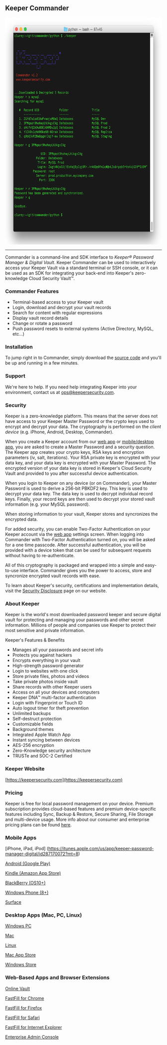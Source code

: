 ## Keeper Commander 

<img src="python/images/mac.png" width="709" height="727">

----
Commander is a command-line and SDK interface to *Keeper&reg; Password Manager &amp; Digital Vault*.  Keeper Commander can be used to interactively access your Keeper Vault via a standard terminal or SSH console, or it can be used as an SDK for integrating your back-end into Keeper's zero-knowledge Cloud Security Vault&trade;.

### Commander Features

* Terminal-based access to your Keeper vault 
* Login, download and decrypt your vault records  
* Search for content with regular expressions
* Display vault record details
* Change or rotate a password
* Push password resets to external systems (Active Directory, MySQL, etc...) 

### Installation  
To jump right in to Commander, simply download the [source code](https://github.com/Keeper-Security/commander/tree/master/python) and you'll be up and running in a few minutes.

### Support 
We're here to help.  If you need help integrating Keeper into your environment, contact us at ops@keepersecurity.com.

### Security

Keeper is a zero-knowledge platform.  This means that the server does not have access to your Keeper Master Password or the crypto keys used to encrypt and decrypt your data.  The cryptography is performed on the *client device* (e.g. iPhone, Android, Desktop, Commander).

When you create a Keeper account from our [web app](https://keepersecurity.com/vault) or [mobile/desktop app](https://keepersecurity.com/download), you are asked to create a Master Password and a security question.  The Keeper app creates your crypto keys, RSA keys and encryption parameters (iv, salt, iterations).  Your RSA private key is encrypted with your data key, and your data key is encrypted with your Master Password.  The encrypted version of your data key is stored in Keeper's Cloud Security Vault and provided to you after successful device authentication.

When you login to Keeper on any device (or on Commander), your Master Password is used to derive a 256-bit PBKDF2 key.  This key is used to decrypt your data key.  The data key is used to decrypt individual record keys.  Finally, your record keys are then used to decrypt your stored vault information (e.g. your MySQL password).

When storing information to your vault, Keeper stores and syncronizes the encrypted data.

For added security, you can enable Two-Factor Authentication on your Keeper account via the [web app](https://keepersecurity.com/vault) settings screen.  When logging into Commander with Two-Factor Authentication turned on, you will be asked for a one time passcode.  After successful authentication, you will be provided with a device token that can be used for subsequent requests without having to re-authenticate.

All of this cryptography is packaged and wrapped into a simple and easy-to-use interface.  Commander gives you the power to access, store and syncronize encrypted vault records with ease.

To learn about Keeper's security, certifications and implementation details, visit the [Security Disclosure](https://keepersecurity.com/security.html) page on our website.

### About Keeper

Keeper is the world's most downloaded password keeper and secure digital vault for protecting and managing your passwords and other secret information.  Millions of people and companies use Keeper to protect their most sensitive and private information.

Keeper's Features &amp; Benefits

* Manages all your passwords and secret info
* Protects you against hackers
* Encrypts everything in your vault 
* High-strength password generator
* Login to websites with one click
* Store private files, photos and videos
* Take private photos inside vault 
* Share records with other Keeper users
* Access on all your devices and computers
* Keeper DNA&trade; multi-factor authentication
* Login with Fingerprint or Touch ID
* Auto logout timer for theft prevention
* Unlimited backups
* Self-destruct protection
* Customizable fields
* Background themes
* Integrated Apple Watch App
* Instant syncing between devices
* AES-256 encryption
* Zero-Knowledge security architecture
* TRUSTe and SOC-2 Certified

### Keeper Website
[https://keepersecurity.com](https://keepersecurity.com)

### Pricing
Keeper is free for local password management on your device.  Premium subscription provides cloud-based features and premium device-specific features including Sync, Backup & Restore, Secure Sharing, File Storage and multi-device usage.  More info about our consumer and enterprise pricing plans can be found [here](https://keepersecurity.com/pricing.html). 

### Mobile Apps

[iPhone, iPad, iPod] (https://itunes.apple.com/us/app/keeper-password-manager-digital/id287170072?mt=8)

[Android (Google Play)](https://play.google.com/store/apps/details?id=com.callpod.android_apps.keeper&hl=en)

[Kindle (Amazon App Store)](http://amzn.com/B00NUK3F6S)

[BlackBerry (OS10+)](http://appworld.blackberry.com/webstore/content/33358889/?countrycode=US&lang=en)

[Windows Phone (8+)](http://www.windowsphone.com/en-us/store/app/keeper/8d9e0020-9785-e011-986b-78e7d1fa76f8)

[Surface](http://apps.microsoft.com/windows/en-us/app/keeper/07fe8361-f512-4873-91a1-acd0cb4c851d)

### Desktop Apps (Mac, PC, Linux)

[Windows PC](https://s3.amazonaws.com/keepersecurity/en_US/static/apps/Keeper.exe)

[Mac](https://s3.amazonaws.com/keepersecurity/en_US/static/apps/KeeperDesktop.dmg)

[Linux](https://s3.amazonaws.com/keepersecurity/en_US/static/apps/KeeperDesktopLinux.zip)

[Mac App Store](https://keepersecurity.com/macreview)

[Windows Store](http://apps.microsoft.com/windows/en-us/app/keeper/07fe8361-f512-4873-91a1-acd0cb4c851d)

### Web-Based Apps and Browser Extensions

[Online Vault](https://keepersecurity.com/vault)

[FastFill for Chrome](https://chrome.google.com/webstore/detail/keeper-browser-extension/bfogiafebfohielmmehodmfbbebbbpei)

[FastFill for Firefox](https://s3.amazonaws.com/keepersecurity/ext/update/firefox/keeper.xpi)

[FastFill for Safari](https://s3.amazonaws.com/keepersecurity/ext/update/safari/keeper.safariextz)

[FastFill for Internet Explorer](https://s3.amazonaws.com/keepersecurity/en_US/static/apps/SetupKeeperIE.exe)

[Enterprise Admin Console](https://keepersecurity.com/console)

